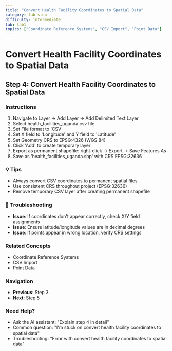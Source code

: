 ```yaml
---
title: "Convert Health Facility Coordinates to Spatial Data"
category: lab-step
difficulty: intermediate
lab: lab1
topics: ["Coordinate Reference Systems", "CSV Import", "Point Data"]
---
```


# Convert Health Facility Coordinates to Spatial Data

## Step 4: Convert Health Facility Coordinates to Spatial Data

### Instructions
1. Navigate to Layer → Add Layer → Add Delimited Text Layer
2. Select health_facilities_uganda.csv file
3. Set File format to 'CSV'
4. Set X field to 'Longitude' and Y field to 'Latitude'
5. Set Geometry CRS to EPSG:4326 (WGS 84)
6. Click 'Add' to create temporary layer
7. Export as permanent shapefile: right-click → Export → Save Features As
8. Save as 'health_facilities_uganda.shp' with CRS EPSG:32636

### 💡 Tips
- Always convert CSV coordinates to permanent spatial files
- Use consistent CRS throughout project (EPSG:32636)
- Remove temporary CSV layer after creating permanent shapefile

### 🔧 Troubleshooting
- **Issue**: If coordinates don't appear correctly, check X/Y field assignments
- **Issue**: Ensure latitude/longitude values are in decimal degrees
- **Issue**: If points appear in wrong location, verify CRS settings

### Related Concepts
- Coordinate Reference Systems
- CSV Import
- Point Data

### Navigation
- **Previous**: Step 3
- **Next**: Step 5

### Need Help?
- Ask the AI assistant: "Explain step 4 in detail"
- Common question: "I'm stuck on convert health facility coordinates to spatial data"
- Troubleshooting: "Error with convert health facility coordinates to spatial data"
